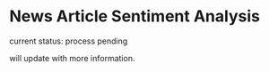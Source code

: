 # News Article Sentiment Analysis

current status: process pending

will update with more information.

